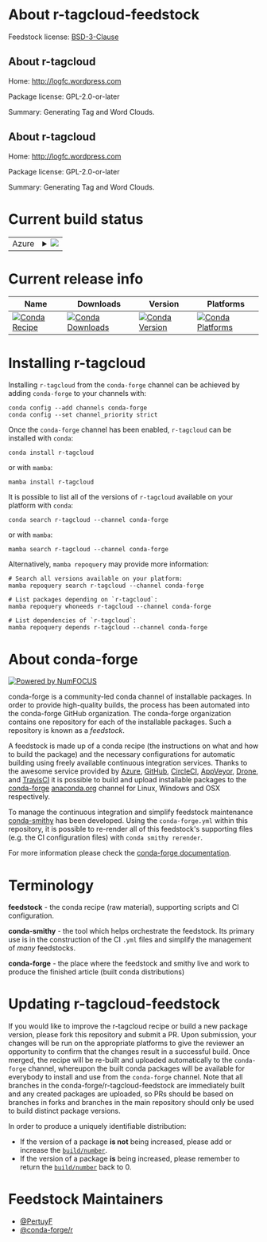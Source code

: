 About r-tagcloud-feedstock
==========================

Feedstock license: [BSD-3-Clause](https://github.com/conda-forge/r-tagcloud-feedstock/blob/main/LICENSE.txt)


About r-tagcloud
----------------

Home: http://logfc.wordpress.com

Package license: GPL-2.0-or-later

Summary: Generating Tag and Word Clouds.

About r-tagcloud
----------------

Home: http://logfc.wordpress.com

Package license: GPL-2.0-or-later

Summary: Generating Tag and Word Clouds.

Current build status
====================


<table>
    
  <tr>
    <td>Azure</td>
    <td>
      <details>
        <summary>
          <a href="https://dev.azure.com/conda-forge/feedstock-builds/_build/latest?definitionId=6395&branchName=main">
            <img src="https://dev.azure.com/conda-forge/feedstock-builds/_apis/build/status/r-tagcloud-feedstock?branchName=main">
          </a>
        </summary>
        <table>
          <thead><tr><th>Variant</th><th>Status</th></tr></thead>
          <tbody><tr>
              <td>linux_64_r_base4.4</td>
              <td>
                <a href="https://dev.azure.com/conda-forge/feedstock-builds/_build/latest?definitionId=6395&branchName=main">
                  <img src="https://dev.azure.com/conda-forge/feedstock-builds/_apis/build/status/r-tagcloud-feedstock?branchName=main&jobName=linux&configuration=linux%20linux_64_r_base4.4" alt="variant">
                </a>
              </td>
            </tr><tr>
              <td>linux_64_r_base4.5</td>
              <td>
                <a href="https://dev.azure.com/conda-forge/feedstock-builds/_build/latest?definitionId=6395&branchName=main">
                  <img src="https://dev.azure.com/conda-forge/feedstock-builds/_apis/build/status/r-tagcloud-feedstock?branchName=main&jobName=linux&configuration=linux%20linux_64_r_base4.5" alt="variant">
                </a>
              </td>
            </tr><tr>
              <td>linux_aarch64_r_base4.4</td>
              <td>
                <a href="https://dev.azure.com/conda-forge/feedstock-builds/_build/latest?definitionId=6395&branchName=main">
                  <img src="https://dev.azure.com/conda-forge/feedstock-builds/_apis/build/status/r-tagcloud-feedstock?branchName=main&jobName=linux&configuration=linux%20linux_aarch64_r_base4.4" alt="variant">
                </a>
              </td>
            </tr><tr>
              <td>linux_aarch64_r_base4.5</td>
              <td>
                <a href="https://dev.azure.com/conda-forge/feedstock-builds/_build/latest?definitionId=6395&branchName=main">
                  <img src="https://dev.azure.com/conda-forge/feedstock-builds/_apis/build/status/r-tagcloud-feedstock?branchName=main&jobName=linux&configuration=linux%20linux_aarch64_r_base4.5" alt="variant">
                </a>
              </td>
            </tr><tr>
              <td>linux_ppc64le_r_base4.4</td>
              <td>
                <a href="https://dev.azure.com/conda-forge/feedstock-builds/_build/latest?definitionId=6395&branchName=main">
                  <img src="https://dev.azure.com/conda-forge/feedstock-builds/_apis/build/status/r-tagcloud-feedstock?branchName=main&jobName=linux&configuration=linux%20linux_ppc64le_r_base4.4" alt="variant">
                </a>
              </td>
            </tr><tr>
              <td>linux_ppc64le_r_base4.5</td>
              <td>
                <a href="https://dev.azure.com/conda-forge/feedstock-builds/_build/latest?definitionId=6395&branchName=main">
                  <img src="https://dev.azure.com/conda-forge/feedstock-builds/_apis/build/status/r-tagcloud-feedstock?branchName=main&jobName=linux&configuration=linux%20linux_ppc64le_r_base4.5" alt="variant">
                </a>
              </td>
            </tr><tr>
              <td>osx_64_r_base4.4</td>
              <td>
                <a href="https://dev.azure.com/conda-forge/feedstock-builds/_build/latest?definitionId=6395&branchName=main">
                  <img src="https://dev.azure.com/conda-forge/feedstock-builds/_apis/build/status/r-tagcloud-feedstock?branchName=main&jobName=osx&configuration=osx%20osx_64_r_base4.4" alt="variant">
                </a>
              </td>
            </tr><tr>
              <td>osx_64_r_base4.5</td>
              <td>
                <a href="https://dev.azure.com/conda-forge/feedstock-builds/_build/latest?definitionId=6395&branchName=main">
                  <img src="https://dev.azure.com/conda-forge/feedstock-builds/_apis/build/status/r-tagcloud-feedstock?branchName=main&jobName=osx&configuration=osx%20osx_64_r_base4.5" alt="variant">
                </a>
              </td>
            </tr><tr>
              <td>osx_arm64_r_base4.4</td>
              <td>
                <a href="https://dev.azure.com/conda-forge/feedstock-builds/_build/latest?definitionId=6395&branchName=main">
                  <img src="https://dev.azure.com/conda-forge/feedstock-builds/_apis/build/status/r-tagcloud-feedstock?branchName=main&jobName=osx&configuration=osx%20osx_arm64_r_base4.4" alt="variant">
                </a>
              </td>
            </tr><tr>
              <td>osx_arm64_r_base4.5</td>
              <td>
                <a href="https://dev.azure.com/conda-forge/feedstock-builds/_build/latest?definitionId=6395&branchName=main">
                  <img src="https://dev.azure.com/conda-forge/feedstock-builds/_apis/build/status/r-tagcloud-feedstock?branchName=main&jobName=osx&configuration=osx%20osx_arm64_r_base4.5" alt="variant">
                </a>
              </td>
            </tr><tr>
              <td>win_64_r_base4.4</td>
              <td>
                <a href="https://dev.azure.com/conda-forge/feedstock-builds/_build/latest?definitionId=6395&branchName=main">
                  <img src="https://dev.azure.com/conda-forge/feedstock-builds/_apis/build/status/r-tagcloud-feedstock?branchName=main&jobName=win&configuration=win%20win_64_r_base4.4" alt="variant">
                </a>
              </td>
            </tr><tr>
              <td>win_64_r_base4.5</td>
              <td>
                <a href="https://dev.azure.com/conda-forge/feedstock-builds/_build/latest?definitionId=6395&branchName=main">
                  <img src="https://dev.azure.com/conda-forge/feedstock-builds/_apis/build/status/r-tagcloud-feedstock?branchName=main&jobName=win&configuration=win%20win_64_r_base4.5" alt="variant">
                </a>
              </td>
            </tr>
          </tbody>
        </table>
      </details>
    </td>
  </tr>
</table>

Current release info
====================

| Name | Downloads | Version | Platforms |
| --- | --- | --- | --- |
| [![Conda Recipe](https://img.shields.io/badge/recipe-r--tagcloud-green.svg)](https://anaconda.org/conda-forge/r-tagcloud) | [![Conda Downloads](https://img.shields.io/conda/dn/conda-forge/r-tagcloud.svg)](https://anaconda.org/conda-forge/r-tagcloud) | [![Conda Version](https://img.shields.io/conda/vn/conda-forge/r-tagcloud.svg)](https://anaconda.org/conda-forge/r-tagcloud) | [![Conda Platforms](https://img.shields.io/conda/pn/conda-forge/r-tagcloud.svg)](https://anaconda.org/conda-forge/r-tagcloud) |

Installing r-tagcloud
=====================

Installing `r-tagcloud` from the `conda-forge` channel can be achieved by adding `conda-forge` to your channels with:

```
conda config --add channels conda-forge
conda config --set channel_priority strict
```

Once the `conda-forge` channel has been enabled, `r-tagcloud` can be installed with `conda`:

```
conda install r-tagcloud
```

or with `mamba`:

```
mamba install r-tagcloud
```

It is possible to list all of the versions of `r-tagcloud` available on your platform with `conda`:

```
conda search r-tagcloud --channel conda-forge
```

or with `mamba`:

```
mamba search r-tagcloud --channel conda-forge
```

Alternatively, `mamba repoquery` may provide more information:

```
# Search all versions available on your platform:
mamba repoquery search r-tagcloud --channel conda-forge

# List packages depending on `r-tagcloud`:
mamba repoquery whoneeds r-tagcloud --channel conda-forge

# List dependencies of `r-tagcloud`:
mamba repoquery depends r-tagcloud --channel conda-forge
```


About conda-forge
=================

[![Powered by
NumFOCUS](https://img.shields.io/badge/powered%20by-NumFOCUS-orange.svg?style=flat&colorA=E1523D&colorB=007D8A)](https://numfocus.org)

conda-forge is a community-led conda channel of installable packages.
In order to provide high-quality builds, the process has been automated into the
conda-forge GitHub organization. The conda-forge organization contains one repository
for each of the installable packages. Such a repository is known as a *feedstock*.

A feedstock is made up of a conda recipe (the instructions on what and how to build
the package) and the necessary configurations for automatic building using freely
available continuous integration services. Thanks to the awesome service provided by
[Azure](https://azure.microsoft.com/en-us/services/devops/), [GitHub](https://github.com/),
[CircleCI](https://circleci.com/), [AppVeyor](https://www.appveyor.com/),
[Drone](https://cloud.drone.io/welcome), and [TravisCI](https://travis-ci.com/)
it is possible to build and upload installable packages to the
[conda-forge](https://anaconda.org/conda-forge) [anaconda.org](https://anaconda.org/)
channel for Linux, Windows and OSX respectively.

To manage the continuous integration and simplify feedstock maintenance
[conda-smithy](https://github.com/conda-forge/conda-smithy) has been developed.
Using the ``conda-forge.yml`` within this repository, it is possible to re-render all of
this feedstock's supporting files (e.g. the CI configuration files) with ``conda smithy rerender``.

For more information please check the [conda-forge documentation](https://conda-forge.org/docs/).

Terminology
===========

**feedstock** - the conda recipe (raw material), supporting scripts and CI configuration.

**conda-smithy** - the tool which helps orchestrate the feedstock.
                   Its primary use is in the construction of the CI ``.yml`` files
                   and simplify the management of *many* feedstocks.

**conda-forge** - the place where the feedstock and smithy live and work to
                  produce the finished article (built conda distributions)


Updating r-tagcloud-feedstock
=============================

If you would like to improve the r-tagcloud recipe or build a new
package version, please fork this repository and submit a PR. Upon submission,
your changes will be run on the appropriate platforms to give the reviewer an
opportunity to confirm that the changes result in a successful build. Once
merged, the recipe will be re-built and uploaded automatically to the
`conda-forge` channel, whereupon the built conda packages will be available for
everybody to install and use from the `conda-forge` channel.
Note that all branches in the conda-forge/r-tagcloud-feedstock are
immediately built and any created packages are uploaded, so PRs should be based
on branches in forks and branches in the main repository should only be used to
build distinct package versions.

In order to produce a uniquely identifiable distribution:
 * If the version of a package **is not** being increased, please add or increase
   the [``build/number``](https://docs.conda.io/projects/conda-build/en/latest/resources/define-metadata.html#build-number-and-string).
 * If the version of a package **is** being increased, please remember to return
   the [``build/number``](https://docs.conda.io/projects/conda-build/en/latest/resources/define-metadata.html#build-number-and-string)
   back to 0.

Feedstock Maintainers
=====================

* [@PertuyF](https://github.com/PertuyF/)
* [@conda-forge/r](https://github.com/orgs/conda-forge/teams/r/)

